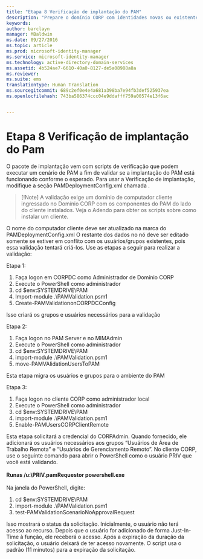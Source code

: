```yaml
---
title: "Etapa 8 Verificação de implantação do PAM"
description: "Prepare o domínio CORP com identidades novas ou existentes para serem gerenciadas pelo Privileged Identity Manager usando scripts"
keywords: 
author: barclayn
manager: MBaldwin
ms.date: 09/27/2016
ms.topic: article
ms.prod: microsoft-identity-manager
ms.service: microsoft-identity-manager
ms.technology: active-directory-domain-services
ms.assetid: 4b524ae7-6610-40a0-8127-de5a08988a8a
ms.reviewer: 
ms.suite: ems
translationtype: Human Translation
ms.sourcegitcommit: 689c2ef0e4e4a681a398ba7e94fb3def525937ea
ms.openlocfilehash: 743ba586374ccc04e9ddafff759a00574e13f6ac


---
```


# Etapa 8 Verificação de implantação do Pam

O pacote de implantação vem com scripts de verificação que podem executar um cenário de PAM a fim de validar se a implantação do PAM está funcionando conforme o esperado.
Para usar a Verificação de implantação, modifique a seção PAMDeploymentConfig.xml chamada <PamValidation/>.

>[!Note] A validação exige um domínio de computador cliente ingressado no Domínio CORP com os componentes do PAM do lado do cliente instalados. Veja o Adendo para obter os scripts sobre como instalar um cliente.

O nome do computador cliente deve ser atualizado na marca <PAMValidationClient/> do PAMDeploymentConfig.xml O restante dos dados no nó <PAMValidation/> deve ser editado somente se estiver em conflito com os usuários/grupos existentes, pois essa validação tentará criá-los.
Use as etapas a seguir para realizar a validação:

Etapa 1:

1. Faça logon em CORPDC como Administrador de Domínio CORP
2. Execute o PowerShell como administrador
3. cd $env:SYSTEMDRIVE\PAM
4. Import-module .\PAMValidation.psm1
5. Create-PAMValidationonCORPDCConfig

Isso criará os grupos e usuários necessários para a validação

Etapa 2:

1. Faça logon no PAM Server e no MIMAdmin
2. Execute o PowerShell como administrador
3. cd $env:SYSTEMDRIVE\PAM
4. import-module .\PAMValidation.psm1
5. move-PAMVAlidationUsersToPAM

Esta etapa migra os usuários e grupos para o ambiente do PAM

Etapa 3:

1. Faça logon no cliente CORP como administrador local
2. Execute o PowerShell como administrador
3. cd $env:SYSTEMDRIVE\PAM
4. import-module .\PAMValidation.psm1
5. Enable-PAMUsersCORPClientRemote


Esta etapa solicitará a credencial do CORPAdmin. Quando fornecido, ele adicionará os usuários necessários aos grupos “Usuários de Área de Trabalho Remota” e “Usuários de Gerenciamento Remoto”.
No cliente CORP, use o seguinte comando para abrir o PowerShell como o usuário PRIV que você está validando. </br></br>
**Runas /u:<PRIV domain>\PRIV.pamRequestor powershell.exe**  </br></br>
Na janela do PowerShell, digite:

1. cd $env:SYSTEMDRIVE\PAM
2. import-module .\PAMValidation.psm1
3. test-PAMValidationScenarioNoApprovalRequest


  Isso mostrará o status da solicitação.
  Inicialmente, o usuário não terá acesso ao recurso. Depois que o usuário for adicionado de forma Just-In-Time à função, ele receberá o acesso. Após a expiração da duração da solicitação, o usuário deixará de ter acesso novamente.
  O script usa o padrão (11 minutos) para a expiração da solicitação.



<!--HONumber=Sep16_HO4-->


